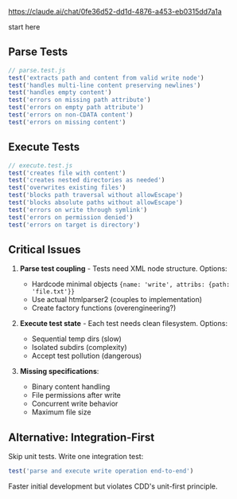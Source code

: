 https://claude.ai/chat/0fe36d52-dd1d-4876-a453-eb0315dd7a1a

start here

## Parse Tests

```javascript
// parse.test.js
test('extracts path and content from valid write node')
test('handles multi-line content preserving newlines')
test('handles empty content')
test('errors on missing path attribute')
test('errors on empty path attribute')
test('errors on non-CDATA content')
test('errors on missing content')
```

## Execute Tests

```javascript
// execute.test.js
test('creates file with content')
test('creates nested directories as needed')
test('overwrites existing files')
test('blocks path traversal without allowEscape')
test('blocks absolute paths without allowEscape')
test('errors on write through symlink')
test('errors on permission denied')
test('errors on target is directory')
```

## Critical Issues

1. **Parse test coupling** - Tests need XML node structure. Options:
   - Hardcode minimal objects `{name: 'write', attribs: {path: 'file.txt'}}`
   - Use actual htmlparser2 (couples to implementation)
   - Create factory functions (overengineering?)

2. **Execute test state** - Each test needs clean filesystem. Options:
   - Sequential temp dirs (slow)
   - Isolated subdirs (complexity)
   - Accept test pollution (dangerous)

3. **Missing specifications**:
   - Binary content handling
   - File permissions after write
   - Concurrent write behavior
   - Maximum file size

## Alternative: Integration-First

Skip unit tests. Write one integration test:
```javascript
test('parse and execute write operation end-to-end')
```

Faster initial development but violates CDD's unit-first principle.
